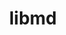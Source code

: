 ---
title: "libmd"
layout: cache
categories: [package, develop-2024-01-14]
meta: {"versions": ["1.0.4"], "compilers": ["cce@=15.0.1", "gcc@=10.3.0", "gcc@=11.1.0", "gcc@=11.3.0", "gcc@=11.4.0", "gcc@=12.3.0", "gcc@=7.3.1", "gcc@=7.5.0", "gcc@=9.4.0", "oneapi@=2023.2.0"], "oss": ["amzn2", "rhel8", "sle_hpc15", "ubuntu18.04", "ubuntu20.04", "ubuntu22.04"], "platforms": ["linux"], "targets": ["aarch64", "neoverse_n1", "neoverse_v1", "ppc64le", "x86_64_v3", "x86_64_v4", "zen4"], "stacks": ["aws-isc", "aws-isc-aarch64", "build_systems", "data-vis-sdk", "developer-tools", "e4s", "e4s-cray-rhel", "e4s-cray-sles", "e4s-neoverse_v1", "e4s-oneapi", "e4s-power", "e4s-rocm-external", "ml-linux-x86_64-cpu", "ml-linux-x86_64-cuda", "ml-linux-x86_64-rocm", "radiuss", "radiuss-aws", "radiuss-aws-aarch64", "root", "tutorial"], "num_specs": 14, "num_specs_by_stack": {"aws-isc-aarch64": 2, "root": 14, "radiuss-aws-aarch64": 2, "e4s-cray-rhel": 1, "radiuss-aws": 1, "aws-isc": 1, "build_systems": 1, "radiuss": 1, "developer-tools": 1, "e4s-cray-sles": 1, "e4s-neoverse_v1": 1, "e4s-power": 1, "data-vis-sdk": 1, "e4s-rocm-external": 1, "e4s": 1, "e4s-oneapi": 1, "ml-linux-x86_64-cpu": 1, "ml-linux-x86_64-rocm": 1, "ml-linux-x86_64-cuda": 1, "tutorial": 2}}
spec_details: [{"hash": "owbex7jmtuiydno5yz5b2ync6ufx22gz", "compiler": "gcc@=7.3.1", "versions": ["1.0.4"], "os": "amzn2", "platform": "linux", "target": "aarch64", "variants": ["build_system=autotools"], "stacks": ["aws-isc-aarch64", "root", "radiuss-aws-aarch64"], "size": "-", "tarball": "https://binaries.spack.io/develop-2024-01-14/build_cache/linux-amzn2-aarch64/gcc-7.3.1/libmd-1.0.4/linux-amzn2-aarch64-gcc-7.3.1-libmd-1.0.4-owbex7jmtuiydno5yz5b2ync6ufx22gz.spack"}, {"hash": "vq2cn2t2cdlkh4jyrs5cieipo4xrxlsr", "compiler": "cce@=15.0.1", "versions": ["1.0.4"], "os": "rhel8", "platform": "linux", "target": "zen4", "variants": ["build_system=autotools"], "stacks": ["e4s-cray-rhel", "root"], "size": "-", "tarball": "https://binaries.spack.io/develop-2024-01-14/build_cache/linux-rhel8-zen4/cce-15.0.1/libmd-1.0.4/linux-rhel8-zen4-cce-15.0.1-libmd-1.0.4-vq2cn2t2cdlkh4jyrs5cieipo4xrxlsr.spack"}, {"hash": "knte5udeequriqg3pe4fwl4sp45qfsd7", "compiler": "gcc@=7.3.1", "versions": ["1.0.4"], "os": "amzn2", "platform": "linux", "target": "x86_64_v3", "variants": ["build_system=autotools"], "stacks": ["radiuss-aws", "aws-isc", "root"], "size": "-", "tarball": "https://binaries.spack.io/develop-2024-01-14/build_cache/linux-amzn2-x86_64_v3/gcc-7.3.1/libmd-1.0.4/linux-amzn2-x86_64_v3-gcc-7.3.1-libmd-1.0.4-knte5udeequriqg3pe4fwl4sp45qfsd7.spack"}, {"hash": "uekpilgejim5l6uwamqyzvd4sfdljieb", "compiler": "gcc@=7.3.1", "versions": ["1.0.4"], "os": "amzn2", "platform": "linux", "target": "neoverse_n1", "variants": ["build_system=autotools"], "stacks": ["aws-isc-aarch64", "root", "radiuss-aws-aarch64"], "size": "-", "tarball": "https://binaries.spack.io/develop-2024-01-14/build_cache/linux-amzn2-neoverse_n1/gcc-7.3.1/libmd-1.0.4/linux-amzn2-neoverse_n1-gcc-7.3.1-libmd-1.0.4-uekpilgejim5l6uwamqyzvd4sfdljieb.spack"}, {"hash": "6rrohcunsx6ioetijuvq7et35hgubtuo", "compiler": "gcc@=7.5.0", "versions": ["1.0.4"], "os": "ubuntu18.04", "platform": "linux", "target": "x86_64_v3", "variants": ["build_system=autotools"], "stacks": ["build_systems", "radiuss", "developer-tools", "root"], "size": "-", "tarball": "https://binaries.spack.io/develop-2024-01-14/build_cache/linux-ubuntu18.04-x86_64_v3/gcc-7.5.0/libmd-1.0.4/linux-ubuntu18.04-x86_64_v3-gcc-7.5.0-libmd-1.0.4-6rrohcunsx6ioetijuvq7et35hgubtuo.spack"}, {"hash": "3ens7nnknzs5eiqcveb2dknu3blxdoox", "compiler": "gcc@=10.3.0", "versions": ["1.0.4"], "os": "sle_hpc15", "platform": "linux", "target": "x86_64_v4", "variants": ["build_system=autotools"], "stacks": ["root", "e4s-cray-sles"], "size": "-", "tarball": "https://binaries.spack.io/develop-2024-01-14/build_cache/linux-sle_hpc15-x86_64_v4/gcc-10.3.0/libmd-1.0.4/linux-sle_hpc15-x86_64_v4-gcc-10.3.0-libmd-1.0.4-3ens7nnknzs5eiqcveb2dknu3blxdoox.spack"}, {"hash": "qtysjaqjwbjju2xuzllgyat3h3vlonwn", "compiler": "gcc@=11.4.0", "versions": ["1.0.4"], "os": "ubuntu20.04", "platform": "linux", "target": "neoverse_v1", "variants": ["build_system=autotools"], "stacks": ["e4s-neoverse_v1", "root"], "size": "-", "tarball": "https://binaries.spack.io/develop-2024-01-14/build_cache/linux-ubuntu20.04-neoverse_v1/gcc-11.4.0/libmd-1.0.4/linux-ubuntu20.04-neoverse_v1-gcc-11.4.0-libmd-1.0.4-qtysjaqjwbjju2xuzllgyat3h3vlonwn.spack"}, {"hash": "2p5ac5vufx6a7z5zmd5n6vrke6fhcrhp", "compiler": "gcc@=9.4.0", "versions": ["1.0.4"], "os": "ubuntu20.04", "platform": "linux", "target": "ppc64le", "variants": ["build_system=autotools"], "stacks": ["root", "e4s-power"], "size": "-", "tarball": "https://binaries.spack.io/develop-2024-01-14/build_cache/linux-ubuntu20.04-ppc64le/gcc-9.4.0/libmd-1.0.4/linux-ubuntu20.04-ppc64le-gcc-9.4.0-libmd-1.0.4-2p5ac5vufx6a7z5zmd5n6vrke6fhcrhp.spack"}, {"hash": "7jdaymzva67yokhczonyueaauupinisx", "compiler": "gcc@=11.1.0", "versions": ["1.0.4"], "os": "ubuntu20.04", "platform": "linux", "target": "x86_64_v3", "variants": ["build_system=autotools"], "stacks": ["data-vis-sdk", "root"], "size": "-", "tarball": "https://binaries.spack.io/develop-2024-01-14/build_cache/linux-ubuntu20.04-x86_64_v3/gcc-11.1.0/libmd-1.0.4/linux-ubuntu20.04-x86_64_v3-gcc-11.1.0-libmd-1.0.4-7jdaymzva67yokhczonyueaauupinisx.spack"}, {"hash": "6eify4j2vqlr3c75dxoyggtzzfkdbihq", "compiler": "gcc@=11.4.0", "versions": ["1.0.4"], "os": "ubuntu20.04", "platform": "linux", "target": "x86_64_v3", "variants": ["build_system=autotools"], "stacks": ["e4s-rocm-external", "e4s", "root"], "size": "-", "tarball": "https://binaries.spack.io/develop-2024-01-14/build_cache/linux-ubuntu20.04-x86_64_v3/gcc-11.4.0/libmd-1.0.4/linux-ubuntu20.04-x86_64_v3-gcc-11.4.0-libmd-1.0.4-6eify4j2vqlr3c75dxoyggtzzfkdbihq.spack"}, {"hash": "gm72sjg74ipfjprfyep326l62pevqpcn", "compiler": "oneapi@=2023.2.0", "versions": ["1.0.4"], "os": "ubuntu20.04", "platform": "linux", "target": "x86_64_v3", "variants": ["build_system=autotools"], "stacks": ["e4s-oneapi", "root"], "size": "-", "tarball": "https://binaries.spack.io/develop-2024-01-14/build_cache/linux-ubuntu20.04-x86_64_v3/oneapi-2023.2.0/libmd-1.0.4/linux-ubuntu20.04-x86_64_v3-oneapi-2023.2.0-libmd-1.0.4-gm72sjg74ipfjprfyep326l62pevqpcn.spack"}, {"hash": "j5acuetzcld454jbsrhxoifqxkwqfm2w", "compiler": "gcc@=11.3.0", "versions": ["1.0.4"], "os": "ubuntu22.04", "platform": "linux", "target": "x86_64_v3", "variants": ["build_system=autotools"], "stacks": ["ml-linux-x86_64-cpu", "root", "ml-linux-x86_64-rocm", "ml-linux-x86_64-cuda"], "size": "-", "tarball": "https://binaries.spack.io/develop-2024-01-14/build_cache/linux-ubuntu22.04-x86_64_v3/gcc-11.3.0/libmd-1.0.4/linux-ubuntu22.04-x86_64_v3-gcc-11.3.0-libmd-1.0.4-j5acuetzcld454jbsrhxoifqxkwqfm2w.spack"}, {"hash": "mnxtea4h3pf7ukt5aohw3domwpe5ijkw", "compiler": "gcc@=11.4.0", "versions": ["1.0.4"], "os": "ubuntu22.04", "platform": "linux", "target": "x86_64_v3", "variants": ["build_system=autotools"], "stacks": ["tutorial", "root"], "size": "-", "tarball": "https://binaries.spack.io/develop-2024-01-14/build_cache/linux-ubuntu22.04-x86_64_v3/gcc-11.4.0/libmd-1.0.4/linux-ubuntu22.04-x86_64_v3-gcc-11.4.0-libmd-1.0.4-mnxtea4h3pf7ukt5aohw3domwpe5ijkw.spack"}, {"hash": "a4uyoovtsj53elehnwa2kqhlm2wrnt6e", "compiler": "gcc@=12.3.0", "versions": ["1.0.4"], "os": "ubuntu22.04", "platform": "linux", "target": "x86_64_v3", "variants": ["build_system=autotools"], "stacks": ["tutorial", "root"], "size": "-", "tarball": "https://binaries.spack.io/develop-2024-01-14/build_cache/linux-ubuntu22.04-x86_64_v3/gcc-12.3.0/libmd-1.0.4/linux-ubuntu22.04-x86_64_v3-gcc-12.3.0-libmd-1.0.4-a4uyoovtsj53elehnwa2kqhlm2wrnt6e.spack"}]
---